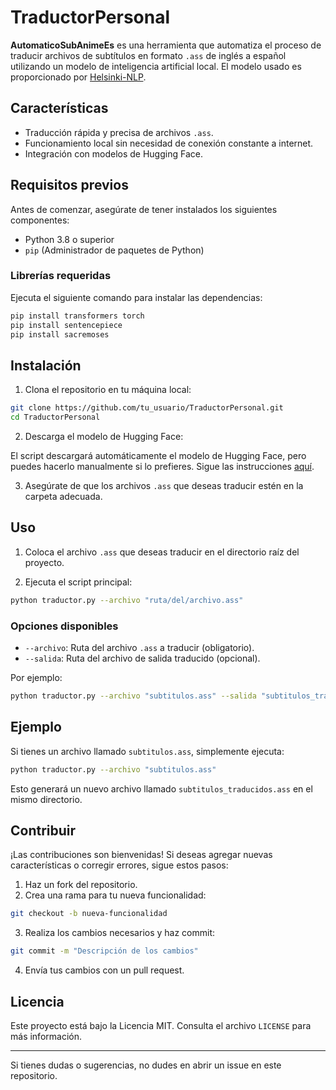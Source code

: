 # TraductorPersonal

**AutomaticoSubAnimeEs** es una herramienta que automatiza el proceso de traducir archivos de subtítulos en formato `.ass` de inglés a español utilizando un modelo de inteligencia artificial local. El modelo usado es proporcionado por [Helsinki-NLP](https://huggingface.co/Helsinki-NLP/opus-mt-en-es/tree/main).

## Características

- Traducción rápida y precisa de archivos `.ass`.
- Funcionamiento local sin necesidad de conexión constante a internet.
- Integración con modelos de Hugging Face.

## Requisitos previos

Antes de comenzar, asegúrate de tener instalados los siguientes componentes:

- Python 3.8 o superior
- `pip` (Administrador de paquetes de Python)

### Librerías requeridas

Ejecuta el siguiente comando para instalar las dependencias:

```bash
pip install transformers torch
pip install sentencepiece
pip install sacremoses 
```

## Instalación

1. Clona el repositorio en tu máquina local:

```bash
git clone https://github.com/tu_usuario/TraductorPersonal.git
cd TraductorPersonal
```

2. Descarga el modelo de Hugging Face:

El script descargará automáticamente el modelo de Hugging Face, pero puedes hacerlo manualmente si lo prefieres. Sigue las instrucciones [aquí](https://huggingface.co/Helsinki-NLP/opus-mt-en-es/tree/main).

3. Asegúrate de que los archivos `.ass` que deseas traducir estén en la carpeta adecuada.

## Uso

1. Coloca el archivo `.ass` que deseas traducir en el directorio raíz del proyecto.

2. Ejecuta el script principal:

```bash
python traductor.py --archivo "ruta/del/archivo.ass"
```

### Opciones disponibles

- `--archivo`: Ruta del archivo `.ass` a traducir (obligatorio).
- `--salida`: Ruta del archivo de salida traducido (opcional).

Por ejemplo:

```bash
python traductor.py --archivo "subtitulos.ass" --salida "subtitulos_traducidos.ass"
```

## Ejemplo

Si tienes un archivo llamado `subtitulos.ass`, simplemente ejecuta:

```bash
python traductor.py --archivo "subtitulos.ass"
```

Esto generará un nuevo archivo llamado `subtitulos_traducidos.ass` en el mismo directorio.

## Contribuir

¡Las contribuciones son bienvenidas! Si deseas agregar nuevas características o corregir errores, sigue estos pasos:

1. Haz un fork del repositorio.
2. Crea una rama para tu nueva funcionalidad:

```bash
git checkout -b nueva-funcionalidad
```

3. Realiza los cambios necesarios y haz commit:

```bash
git commit -m "Descripción de los cambios"
```

4. Envía tus cambios con un pull request.

## Licencia

Este proyecto está bajo la Licencia MIT. Consulta el archivo `LICENSE` para más información.

---

Si tienes dudas o sugerencias, no dudes en abrir un issue en este repositorio.
